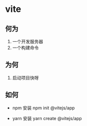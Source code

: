 # vite

## 何为

1. 一个开发服务器
2. 一个构建命令

## 为何

1. 启动项目快呀

## 如何

* npm 安装
npm init @vitejs/app

* yarn 安装
yarn create @vitejs/app
